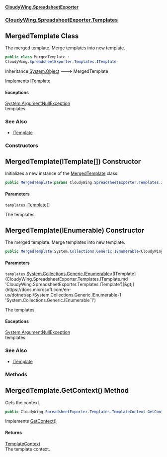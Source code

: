#### [CloudyWing.SpreadsheetExporter](index.md 'index')
### [CloudyWing.SpreadsheetExporter.Templates](CloudyWing.SpreadsheetExporter.Templates.md 'CloudyWing.SpreadsheetExporter.Templates')

## MergedTemplate Class

The merged template. Merge templates into new template.

```csharp
public class MergedTemplate :
CloudyWing.SpreadsheetExporter.Templates.ITemplate
```

Inheritance [System.Object](https://docs.microsoft.com/en-us/dotnet/api/System.Object 'System.Object') &#129106; MergedTemplate

Implements [ITemplate](CloudyWing.SpreadsheetExporter.Templates.ITemplate.md 'CloudyWing.SpreadsheetExporter.Templates.ITemplate')

#### Exceptions

[System.ArgumentNullException](https://docs.microsoft.com/en-us/dotnet/api/System.ArgumentNullException 'System.ArgumentNullException')  
templates

### See Also
- [ITemplate](CloudyWing.SpreadsheetExporter.Templates.ITemplate.md 'CloudyWing.SpreadsheetExporter.Templates.ITemplate')
### Constructors

<a name='CloudyWing.SpreadsheetExporter.Templates.MergedTemplate.MergedTemplate(CloudyWing.SpreadsheetExporter.Templates.ITemplate[])'></a>

## MergedTemplate(ITemplate[]) Constructor

Initializes a new instance of the [MergedTemplate](CloudyWing.SpreadsheetExporter.Templates.MergedTemplate.md 'CloudyWing.SpreadsheetExporter.Templates.MergedTemplate') class.

```csharp
public MergedTemplate(params CloudyWing.SpreadsheetExporter.Templates.ITemplate[] templates);
```
#### Parameters

<a name='CloudyWing.SpreadsheetExporter.Templates.MergedTemplate.MergedTemplate(CloudyWing.SpreadsheetExporter.Templates.ITemplate[]).templates'></a>

`templates` [ITemplate](CloudyWing.SpreadsheetExporter.Templates.ITemplate.md 'CloudyWing.SpreadsheetExporter.Templates.ITemplate')[[]](https://docs.microsoft.com/en-us/dotnet/api/System.Array 'System.Array')

The templates.

<a name='CloudyWing.SpreadsheetExporter.Templates.MergedTemplate.MergedTemplate(System.Collections.Generic.IEnumerable_CloudyWing.SpreadsheetExporter.Templates.ITemplate_)'></a>

## MergedTemplate(IEnumerable<ITemplate>) Constructor

The merged template. Merge templates into new template.

```csharp
public MergedTemplate(System.Collections.Generic.IEnumerable<CloudyWing.SpreadsheetExporter.Templates.ITemplate> templates);
```
#### Parameters

<a name='CloudyWing.SpreadsheetExporter.Templates.MergedTemplate.MergedTemplate(System.Collections.Generic.IEnumerable_CloudyWing.SpreadsheetExporter.Templates.ITemplate_).templates'></a>

`templates` [System.Collections.Generic.IEnumerable&lt;](https://docs.microsoft.com/en-us/dotnet/api/System.Collections.Generic.IEnumerable-1 'System.Collections.Generic.IEnumerable`1')[ITemplate](CloudyWing.SpreadsheetExporter.Templates.ITemplate.md 'CloudyWing.SpreadsheetExporter.Templates.ITemplate')[&gt;](https://docs.microsoft.com/en-us/dotnet/api/System.Collections.Generic.IEnumerable-1 'System.Collections.Generic.IEnumerable`1')

The templates.

#### Exceptions

[System.ArgumentNullException](https://docs.microsoft.com/en-us/dotnet/api/System.ArgumentNullException 'System.ArgumentNullException')  
templates

### See Also
- [ITemplate](CloudyWing.SpreadsheetExporter.Templates.ITemplate.md 'CloudyWing.SpreadsheetExporter.Templates.ITemplate')
### Methods

<a name='CloudyWing.SpreadsheetExporter.Templates.MergedTemplate.GetContext()'></a>

## MergedTemplate.GetContext() Method

Gets the context.

```csharp
public CloudyWing.SpreadsheetExporter.Templates.TemplateContext GetContext();
```

Implements [GetContext()](CloudyWing.SpreadsheetExporter.Templates.ITemplate.md#CloudyWing.SpreadsheetExporter.Templates.ITemplate.GetContext() 'CloudyWing.SpreadsheetExporter.Templates.ITemplate.GetContext()')

#### Returns
[TemplateContext](CloudyWing.SpreadsheetExporter.Templates.TemplateContext.md 'CloudyWing.SpreadsheetExporter.Templates.TemplateContext')  
The template context.